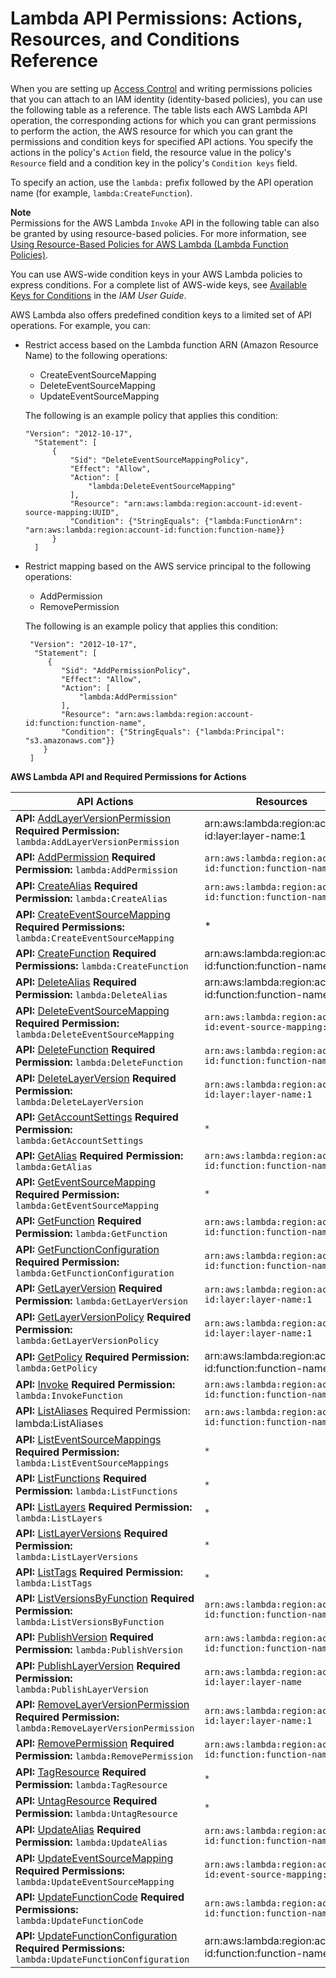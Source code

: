 # Lambda API Permissions: Actions, Resources, and Conditions Reference<a name="lambda-api-permissions-ref"></a>

When you are setting up [Access Control](lambda-auth-and-access-control.md#access-control) and writing permissions policies that you can attach to an IAM identity \(identity\-based policies\), you can use the following table as a reference\. The table lists each AWS Lambda API operation, the corresponding actions for which you can grant permissions to perform the action, the AWS resource for which you can grant the permissions and condition keys for specified API actions\. You specify the actions in the policy's `Action` field, the resource value in the policy's `Resource` field and a condition key in the policy's `Condition keys` field\. 

To specify an action, use the `lambda:` prefix followed by the API operation name \(for example, `lambda:CreateFunction`\)\.

**Note**  
Permissions for the AWS Lambda `Invoke` API in the following table can also be granted by using resource\-based policies\. For more information, see [Using Resource\-Based Policies for AWS Lambda \(Lambda Function Policies\)](access-control-resource-based.md)\.

You can use AWS\-wide condition keys in your AWS Lambda policies to express conditions\. For a complete list of AWS\-wide keys, see [Available Keys for Conditions](https://docs.aws.amazon.com/IAM/latest/UserGuide/reference_policies_elements.html#AvailableKeys) in the *IAM User Guide*\. 

AWS Lambda also offers predefined condition keys to a limited set of API operations\. For example, you can: 
+ Restrict access based on the Lambda function ARN \(Amazon Resource Name\) to the following operations: 
  + CreateEventSourceMapping
  + DeleteEventSourceMapping
  + UpdateEventSourceMapping

  The following is an example policy that applies this condition:

  ```
  "Version": "2012-10-17",
    "Statement": [
        {
            "Sid": "DeleteEventSourceMappingPolicy",
            "Effect": "Allow",
            "Action": [
                "lambda:DeleteEventSourceMapping"
            ],
            "Resource": "arn:aws:lambda:region:account-id:event-source-mapping:UUID",
            "Condition": {"StringEquals": {"lambda:FunctionArn": "arn:aws:lambda:region:account-id:function:function-name}}
        }
    ]
  ```
+ Restrict mapping based on the AWS service principal to the following operations:
  + AddPermission
  + RemovePermission

   The following is an example policy that applies this condition:

  ```
   "Version": "2012-10-17",
    "Statement": [
       {
          "Sid": "AddPermissionPolicy",
          "Effect": "Allow",
          "Action": [
              "lambda:AddPermission"
          ],
          "Resource": "arn:aws:lambda:region:account-id:function:function-name",
          "Condition": {"StringEquals": {"lambda:Principal": "s3.amazonaws.com"}}
      }
   ]
  ```


**AWS Lambda API and Required Permissions for Actions**  

| API Actions | Resources | Condition Key | 
| --- | --- | --- | 
|   **API:** [AddLayerVersionPermission](API_AddLayerVersionPermission.md) **Required Permission:** `lambda:AddLayerVersionPermission` | arn:aws:lambda:region:account\-id:layer:layer\-name:1 | N/A | 
|   **API:** [AddPermission](API_AddPermission.md) **Required Permission:** `lambda:AddPermission`  |  `arn:aws:lambda:region:account-id:function:function-name`  | lambda:Principal | 
|   **API:** [CreateAlias](API_CreateAlias.md) **Required Permission:** `lambda:CreateAlias`  |  `arn:aws:lambda:region:account-id:function:function-name`  | N/A  | 
|   **API:** [CreateEventSourceMapping](API_CreateEventSourceMapping.md)  **Required Permissions:** `lambda:CreateEventSourceMapping`  | \* |   `lambda:FunctionArn` | 
|  **API:** [CreateFunction](API_CreateFunction.md) **Required Permissions:** `lambda:CreateFunction` | arn:aws:lambda:region:account\-id:function:function\-name  | `lambda:Layer`  | 
| **API:** [DeleteAlias](API_DeleteAlias.md) **Required Permission:** `lambda:DeleteAlias`  | arn:aws:lambda:region:account\-id:function:function\-name | N/A | 
| **API:** [DeleteEventSourceMapping](API_DeleteEventSourceMapping.md) **Required Permission:** `lambda:DeleteEventSourceMapping`  |  `arn:aws:lambda:region:account-id:event-source-mapping:UUID`  |   `lambda:FunctionArn` | 
| **API:** [DeleteFunction](API_DeleteFunction.md) **Required Permission:** `lambda:DeleteFunction`  |  `arn:aws:lambda:region:account-id:function:function-name`  | N/A | 
|   **API:** [DeleteLayerVersion](API_DeleteLayerVersion.md) **Required Permission:** `lambda:DeleteLayerVersion`  |   `arn:aws:lambda:region:account-id:layer:layer-name:1`  | N/A | 
| **API:** [GetAccountSettings](API_GetAccountSettings.md) **Required Permission:** `lambda:GetAccountSettings`  |  `*`  | N/A | 
| **API:** [GetAlias](API_GetAlias.md) **Required Permission:** `lambda:GetAlias`  |  `arn:aws:lambda:region:account-id:function:function-name`  | N/A | 
| **API:** [GetEventSourceMapping](API_GetEventSourceMapping.md) **Required Permission:** `lambda:GetEventSourceMapping`  |  `*`  | N/A | 
| **API:** [GetFunction](API_GetFunction.md) **Required Permission:** `lambda:GetFunction`  |  `arn:aws:lambda:region:account-id:function:function-name`  | N/A | 
| **API:** [GetFunctionConfiguration](API_GetFunctionConfiguration.md) **Required Permission:** `lambda:GetFunctionConfiguration`  |  `arn:aws:lambda:region:account-id:function:function-name`  | N/A | 
|   **API:** [GetLayerVersion](API_GetLayerVersion.md) **Required Permission:** `lambda:GetLayerVersion`  |   `arn:aws:lambda:region:account-id:layer:layer-name:1`  | aws:PrincipalOrgID | 
|   **API:** [GetLayerVersionPolicy](API_GetLayerVersionPolicy.md) **Required Permission:** `lambda:GetLayerVersionPolicy`  |  `arn:aws:lambda:region:account-id:layer:layer-name:1`  | N/A | 
| **API:** [GetPolicy](API_GetPolicy.md) **Required Permission:** `lambda:GetPolicy` | arn:aws:lambda:region:account\-id:function:function\-name | N/A | 
| **API:** [Invoke](API_Invoke.md) **Required Permission:** `lambda:InvokeFunction` |  `arn:aws:lambda:region:account-id:function:function-name`  | N/A | 
| **API:** [ListAliases](API_ListAliases.md) Required Permission: lambda:ListAliases |  `arn:aws:lambda:region:account-id:function:function-name`  | N/A | 
| **API:** [ListEventSourceMappings](API_ListEventSourceMappings.md) **Required Permission:** `lambda:ListEventSourceMappings`  |  `*`  | N/A | 
| **API:** [ListFunctions](API_ListFunctions.md)  **Required Permission:** `lambda:ListFunctions`  | `*` | N/A | 
|   **API:** [ListLayers](API_ListLayers.md) **Required Permission:** `lambda:ListLayers`  |   `*`  | N/A | 
|   **API:** [ListLayerVersions](API_ListLayerVersions.md) **Required Permission:** `lambda:ListLayerVersions`  |   `*`  | N/A | 
| **API:** [ListTags](API_ListTags.md)  **Required Permission:** `lambda:ListTags`  |  `*`  |  N/A  | 
| **API:** [ListVersionsByFunction](API_ListVersionsByFunction.md)  **Required Permission:** `lambda:ListVersionsByFunction` |  `arn:aws:lambda:region:account-id:function:function-name`  | N/A | 
| **API:** [PublishVersion](API_PublishVersion.md)  **Required Permission:** `lambda:PublishVersion` |  `arn:aws:lambda:region:account-id:function:function-name`  | N/A | 
|   **API:** [PublishLayerVersion](API_PublishLayerVersion.md) **Required Permission:** `lambda:PublishLayerVersion`  |  `arn:aws:lambda:region:account-id:layer:layer-name`  | N/A | 
|   **API:** [RemoveLayerVersionPermission](API_RemoveLayerVersionPermission.md) **Required Permission:** `lambda:RemoveLayerVersionPermission`  |  `arn:aws:lambda:region:account-id:layer:layer-name:1`  | N/A | 
| **API:** [RemovePermission](API_RemovePermission.md)  **Required Permission:** `lambda:RemovePermission`  |  `arn:aws:lambda:region:account-id:function:function-name` |  `lambda:Principal`  | 
| **API:** [TagResource](API_TagResource.md)  **Required Permission:** `lambda:TagResource`  |  `*`  |  N/A  | 
| **API:** [UntagResource](API_UntagResource.md)  **Required Permission:** `lambda:UntagResource`  |  `*`  |  N/A  | 
| **API:** [UpdateAlias](API_UpdateAlias.md) **Required Permission:** `lambda:UpdateAlias`  |  `arn:aws:lambda:region:account-id:function:function-name`  | N/A | 
| **API:** [UpdateEventSourceMapping](API_UpdateEventSourceMapping.md) **Required Permissions:** `lambda:UpdateEventSourceMapping`  |   `arn:aws:lambda:region:account-id:event-source-mapping:UUID`  |  `lambda:FunctionArn` | 
| **API:** [UpdateFunctionCode](API_UpdateFunctionCode.md) **Required Permissions:** `lambda:UpdateFunctionCode`  |  `arn:aws:lambda:region:account-id:function:function-name`  | N/A | 
| **API:** [UpdateFunctionConfiguration](API_UpdateFunctionConfiguration.md) **Required Permissions:** `lambda:UpdateFunctionConfiguration` | arn:aws:lambda:region:account\-id:function:function\-name | lambda:Layer | 